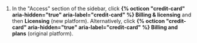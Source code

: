 1. In the "Access" section of the sidebar, click **{% octicon "credit-card" aria-hidden="true" aria-label="credit-card" %} Billing & licensing** and then **Licensing** (new platform). Alternatively, click **{% octicon "credit-card" aria-hidden="true" aria-label="credit-card" %} Billing and plans** (original platform).
